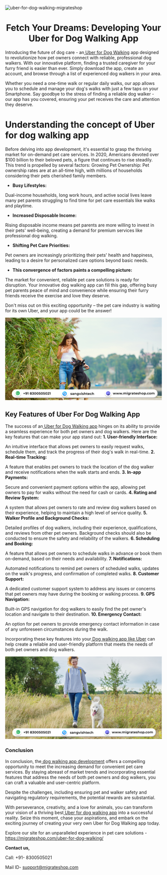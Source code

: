 
![uber-for-dog-walking-migrateshop](https://github.com/migrateshop/multivendor-marketplace/assets/77200601/fb981ac1-8594-4b32-b7dd-a858a1e585c8)


<h1 align="center"> Fetch Your Dreams: Developing Your Uber for Dog Walking App </h1> 


Introducing the future of dog care - an[ Uber for Dog Walking](https://migrateshop.com/uber-for-dog-walking/) app designed to revolutionize how pet owners connect with reliable, professional dog walkers. With our innovative platform, finding a trusted caregiver for your furry friend is easier than ever. Simply download the app, create an account, and browse through a list of experienced dog walkers in your area. 

Whether you need a one-time walk or regular daily walks, our app allows you to schedule and manage your dog's walks with just a few taps on your Smartphone. Say goodbye to the stress of finding a reliable dog walker - our app has you covered, ensuring your pet receives the care and attention they deserve.

# Understanding the concept of Uber for dog walking app
Before delving into app development, it's essential to grasp the thriving market for on-demand pet care services. In 2020, Americans devoted over $100 billion to their beloved pets, a figure that continues to rise steadily. This trend is propelled by several factors:
Growing Pet Ownership: Pet ownership rates are at an all-time high, with millions of households considering their pets cherished family members.

* **Busy Lifestyles:** 

Dual-income households, long work hours, and active social lives leave many pet parents struggling to find time for pet care essentials like walks and playtime.
* **Increased Disposable Income:** 

Rising disposable income means pet parents are more willing to invest in their pets' well-being, creating a demand for premium services like professional dog walking.
* **Shifting Pet Care Priorities:** 

Pet owners are increasingly prioritizing their pets' health and happiness, leading to a desire for personalized care options beyond basic needs.
* **This convergence of factors paints a compelling picture:** 

The market for convenient, reliable pet care solutions is ready for disruption. Your innovative dog walking app can fill this gap, offering busy pet parents peace of mind and convenience while ensuring their furry friends receive the exercise and love they deserve. 

Don't miss out on this exciting opportunity – the pet care industry is waiting for its own Uber, and your app could be the answer!

<div class="Box-sc-g0xbh4-0 iIZCet"><img alt=“uberfordogwalkingapp.png" src="https://github.com/migrateshop/uber-for-dog-walking/blob/main/images/uber-for-dog-walking-app.png" data-hpc="true" class="Box-sc-g0xbh4-0 kzRgrI"></div>

## Key Features of Uber For Dog Walking App
The success of an[ Uber for Dog Walking app](https://migrateshop.com/uber-for-dog-walking/) hinges on its ability to provide a seamless experience for both pet owners and dog walkers. Here are the key features that can make your app stand out:
**1. User-friendly Interface:** 

An intuitive interface that allows pet owners to easily request walks, schedule them, and track the progress of their dog's walk in real-time.
**2. Real-time Tracking:** 

A feature that enables pet owners to track the location of the dog walker and receive notifications when the walk starts and ends.
**3. In-app Payments:** 

Secure and convenient payment options within the app, allowing pet owners to pay for walks without the need for cash or cards.
**4. Rating and Review System:** 

A system that allows pet owners to rate and review dog walkers based on their experience, helping to maintain a high level of service quality.
**5. Walker Profile and Background Checks:** 

Detailed profiles of dog walkers, including their experience, qualifications, and reviews from other pet owners. Background checks should also be conducted to ensure the safety and reliability of the walkers.
**6. Scheduling and Booking:** 

A feature that allows pet owners to schedule walks in advance or book them on-demand, based on their needs and availability.
**7. Notifications:** 

Automated notifications to remind pet owners of scheduled walks, updates on the walk's progress, and confirmation of completed walks.
**8. Customer Support:** 

A dedicated customer support system to address any issues or concerns that pet owners may have during the booking or walking process.
**9. GPS Navigation:** 

Built-in GPS navigation for dog walkers to easily find the pet owner's location and navigate to their destination.
**10. Emergency Contact:** 

An option for pet owners to provide emergency contact information in case of any unforeseen circumstances during the walk.

Incorporating these key features into your[ Dog walking app like Uber](https://migrateshop.com/uber-for-dog-walking/) can help create a reliable and user-friendly platform that meets the needs of both pet owners and dog walkers.

<div class="Box-sc-g0xbh4-0 iIZCet"><img alt=“uberfordogwalkingapp.png" src="https://github.com/migrateshop/uber-for-dog-walking/blob/main/images/uber-for-dogwalking-app-development.png" data-hpc="true" class="Box-sc-g0xbh4-0 kzRgrI"></div>

### Conclusion
In conclusion, the[ dog walking app development](https://migrateshop.com/uber-for-dog-walking/) offers a compelling opportunity to meet the increasing demand for convenient pet care services. By staying abreast of market trends and incorporating essential features that address the needs of both pet owners and dog walkers, you can craft a valuable and user-centric platform. 

Despite the challenges, including ensuring pet and walker safety and navigating regulatory requirements, the potential rewards are substantial.

 With perseverance, creativity, and a love for animals, you can transform your vision of a thriving best[ Uber for dog walking app](https://migrateshop.com/uber-for-dog-walking/) into a successful reality. Seize this moment, chase your aspirations, and embark on the exciting journey of creating your very own Uber for Dog Walking app today.

Explore our site for an unparalleled experience in pet care solutions - https://migrateshop.com/uber-for-dog-walking/ 


**Contact us,**

Call: +91- 8300505021

Mail ID- support@migrateshop.com

